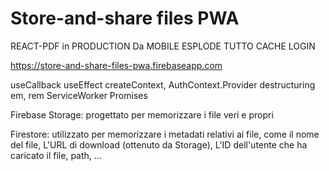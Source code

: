 # Store-and-share files PWA


REACT-PDF in PRODUCTION
Da MOBILE ESPLODE TUTTO
CACHE LOGIN




https://store-and-share-files-pwa.firebaseapp.com



useCallback
useEffect
createContext, AuthContext.Provider
destructuring
em, rem
ServiceWorker
Promises



Firebase Storage:
   progettato per memorizzare i file veri e propri

Firestore:
   utilizzato per memorizzare i metadati relativi ai file, come il nome del file, L'URL di download (ottenuto da Storage), L'ID dell'utente che ha caricato il file, path, ...
